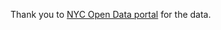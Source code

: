 Thank you to [NYC Open Data portal](https://data.cityofnewyork.us/Education/Class-Size-Report-Distribution-Summary-2010-2015-/9ksk-35jf/about_data) for the data.
